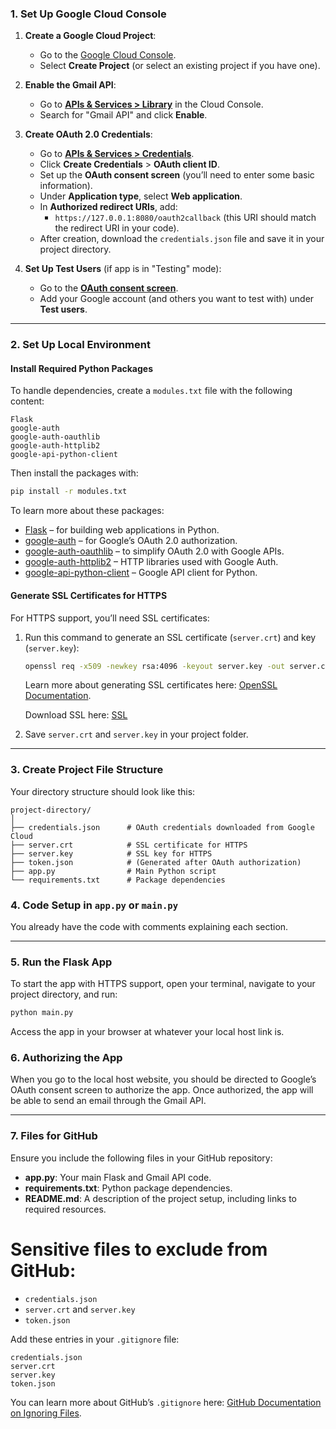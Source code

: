 ### 1. **Set Up Google Cloud Console**

1. **Create a Google Cloud Project**:
   - Go to the [Google Cloud Console](https://console.cloud.google.com/).
   - Select **Create Project** (or select an existing project if you have one).

2. **Enable the Gmail API**:
   - Go to **[APIs & Services > Library](https://console.cloud.google.com/apis/library)** in the Cloud Console.
   - Search for "Gmail API" and click **Enable**.

3. **Create OAuth 2.0 Credentials**:
   - Go to **[APIs & Services > Credentials](https://console.cloud.google.com/apis/credentials)**.
   - Click **Create Credentials** > **OAuth client ID**.
   - Set up the **OAuth consent screen** (you’ll need to enter some basic information).
   - Under **Application type**, select **Web application**.
   - In **Authorized redirect URIs**, add:
     - `https://127.0.0.1:8080/oauth2callback` (this URI should match the redirect URI in your code).
   - After creation, download the `credentials.json` file and save it in your project directory.

4. **Set Up Test Users** (if app is in "Testing" mode):
   - Go to the **[OAuth consent screen](https://console.cloud.google.com/apis/credentials/consent)**.
   - Add your Google account (and others you want to test with) under **Test users**.

---

### 2. **Set Up Local Environment**

#### Install Required Python Packages

To handle dependencies, create a `modules.txt` file with the following content:

```plaintext
Flask
google-auth
google-auth-oauthlib
google-auth-httplib2
google-api-python-client
```

Then install the packages with:

```bash
pip install -r modules.txt
```

To learn more about these packages:
   - [Flask](https://flask.palletsprojects.com/) – for building web applications in Python.
   - [google-auth](https://google-auth.readthedocs.io/) – for Google’s OAuth 2.0 authorization.
   - [google-auth-oauthlib](https://google-auth-oauthlib.readthedocs.io/) – to simplify OAuth 2.0 with Google APIs.
   - [google-auth-httplib2](https://google-auth.readthedocs.io/en/stable/httplib2.html) – HTTP libraries used with Google Auth.
   - [google-api-python-client](https://developers.google.com/api-client-library/python) – Google API client for Python.

#### Generate SSL Certificates for HTTPS

For HTTPS support, you’ll need SSL certificates:

1. Run this command to generate an SSL certificate (`server.crt`) and key (`server.key`):

   ```bash
   openssl req -x509 -newkey rsa:4096 -keyout server.key -out server.crt -days 365 -nodes
   ```

   Learn more about generating SSL certificates here: [OpenSSL Documentation](https://www.openssl.org/docs/).

   Download SSL here: [SSL](https://slproweb.com/products/Win32OpenSSL.html)

2. Save `server.crt` and `server.key` in your project folder.

---

### 3. **Create Project File Structure**

Your directory structure should look like this:

```plaintext
project-directory/
│
├── credentials.json      # OAuth credentials downloaded from Google Cloud
├── server.crt            # SSL certificate for HTTPS
├── server.key            # SSL key for HTTPS
├── token.json            # (Generated after OAuth authorization)
├── app.py                # Main Python script
└── requirements.txt      # Package dependencies
```

### 4. **Code Setup in `app.py` or `main.py`**

You already have the code with comments explaining each section.

---

### 5. **Run the Flask App**

To start the app with HTTPS support, open your terminal, navigate to your project directory, and run:

```bash
python main.py
```

Access the app in your browser at whatever your local host link is.

### 6. **Authorizing the App**

When you go to the local host website, you should be directed to Google’s OAuth consent screen to authorize the app. Once authorized, the app will be able to send an email through the Gmail API.

---

### 7. **Files for GitHub**

Ensure you include the following files in your GitHub repository:

- **app.py**: Your main Flask and Gmail API code.
- **requirements.txt**: Python package dependencies.
- **README.md**: A description of the project setup, including links to required resources.

# Sensitive files to exclude from GitHub:

- `credentials.json`
- `server.crt` and `server.key`
- `token.json`

Add these entries in your `.gitignore` file:

```plaintext
credentials.json
server.crt
server.key
token.json
```

You can learn more about GitHub’s `.gitignore` here: [GitHub Documentation on Ignoring Files](https://docs.github.com/en/get-started/getting-started-with-git/ignoring-files).
